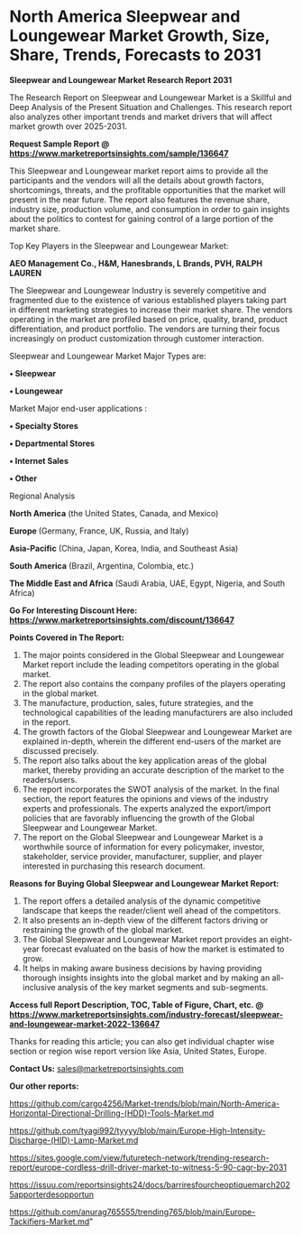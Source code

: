 # North America Sleepwear and Loungewear Market Growth, Size, Share, Trends, Forecasts to 2031

<strong>Sleepwear and Loungewear Market Research Report 2031</strong>

The Research Report on Sleepwear and Loungewear Market is a Skillful and Deep Analysis of the Present Situation and Challenges. This research report also analyzes other important trends and market drivers that will affect market growth over 2025-2031.

<strong>Request Sample Report @ <a href=https://www.marketreportsinsights.com/sample/136647>https://www.marketreportsinsights.com/sample/136647</a></strong>

This Sleepwear and Loungewear market report aims to provide all the participants and the vendors will all the details about growth factors, shortcomings, threats, and the profitable opportunities that the market will present in the near future. The report also features the revenue share, industry size, production volume, and consumption in order to gain insights about the politics to contest for gaining control of a large portion of the market share.

Top Key Players in the Sleepwear and Loungewear Market:

<strong>AEO Management Co., H&M, Hanesbrands, L Brands, PVH, RALPH LAUREN</strong>

The Sleepwear and Loungewear Industry is severely competitive and fragmented due to the existence of various established players taking part in different marketing strategies to increase their market share. The vendors operating in the market are profiled based on price, quality, brand, product differentiation, and product portfolio. The vendors are turning their focus increasingly on product customization through customer interaction.

Sleepwear and Loungewear Market Major Types are:

<strong>• Sleepwear

• Loungewear</strong>

Market Major end-user applications :

<strong>• Specialty Stores

• Departmental Stores

• Internet Sales

• Other</strong>

Regional Analysis

</u><strong><b>North America</b></strong> (the United States, Canada, and Mexico)

<strong><b>Europe </b></strong>(Germany, France, UK, Russia, and Italy)

<strong><b>Asia-Pacific</b></strong> (China, Japan, Korea, India, and Southeast Asia)

<strong><b>South America</b></strong> (Brazil, Argentina, Colombia, etc.)

<strong><b>The Middle East and Africa</b></strong> (Saudi Arabia, UAE, Egypt, Nigeria, and South Africa)

<strong>Go For Interesting Discount Here: <a href=https://www.marketreportsinsights.com/discount/136647>https://www.marketreportsinsights.com/discount/136647</a></strong>

<strong>Points Covered in The Report:</strong>
<ol>
  <li>The major points considered in the Global Sleepwear and Loungewear Market report include the leading competitors operating in the global market.</li>
  <li>The report also contains the company profiles of the players operating in the global market.</li>
  <li>The manufacture, production, sales, future strategies, and the technological capabilities of the leading manufacturers are also included in the report.</li>
  <li>The growth factors of the Global Sleepwear and Loungewear Market are explained in-depth, wherein the different end-users of the market are discussed precisely.</li>
  <li>The report also talks about the key application areas of the global market, thereby providing an accurate description of the market to the readers/users.</li>
  <li>The report incorporates the SWOT analysis of the market. In the final section, the report features the opinions and views of the industry experts and professionals. The experts analyzed the export/import policies that are favorably influencing the growth of the Global Sleepwear and Loungewear Market.</li>
  <li>The report on the Global Sleepwear and Loungewear Market is a worthwhile source of information for every policymaker, investor, stakeholder, service provider, manufacturer, supplier, and player interested in purchasing this research document.</li>
</ol>
<strong>Reasons for Buying Global Sleepwear and Loungewear Market Report:</strong>

<ol>
  <li>The report offers a detailed analysis of the dynamic competitive landscape that keeps the reader/client well ahead of the competitors.</li>
  <li>It also presents an in-depth view of the different factors driving or restraining the growth of the global market.</li>
  <li>The Global Sleepwear and Loungewear Market report provides an eight-year forecast evaluated on the basis of how the market is estimated to grow.</li>
  <li>It helps in making aware business decisions by having providing thorough insights insights into the global market and by making an all-inclusive analysis of the key market segments and sub-segments.</li>
</ol>
<strong>Access full Report Description, TOC, Table of Figure, Chart, etc. @ <a href=https://www.marketreportsinsights.com/industry-forecast/sleepwear-and-loungewear-market-2022-136647>https://www.marketreportsinsights.com/industry-forecast/sleepwear-and-loungewear-market-2022-136647</a></strong>


Thanks for reading this article; you can also get individual chapter wise section or region wise report version like Asia, United States, Europe.

<strong>Contact Us:</strong>
sales@marketreportsinsights.com

<strong>Our other reports:</strong>

<a href=https://github.com/cargo4256/Market-trends/blob/main/North-America-Horizontal-Directional-Drilling-(HDD)-Tools-Market.md>https://github.com/cargo4256/Market-trends/blob/main/North-America-Horizontal-Directional-Drilling-(HDD)-Tools-Market.md</a>

<a href=https://github.com/tyagi992/tyyyy/blob/main/Europe-High-Intensity-Discharge-(HID)-Lamp-Market.md>https://github.com/tyagi992/tyyyy/blob/main/Europe-High-Intensity-Discharge-(HID)-Lamp-Market.md</a>

<a href=https://sites.google.com/view/futuretech-network/trending-research-report/europe-cordless-drill-driver-market-to-witness-5-90-cagr-by-2031>https://sites.google.com/view/futuretech-network/trending-research-report/europe-cordless-drill-driver-market-to-witness-5-90-cagr-by-2031</a>

<a href=https://issuu.com/reportsinsights24/docs/barriresfourcheoptiquemarch2025apporterdesopportun>https://issuu.com/reportsinsights24/docs/barriresfourcheoptiquemarch2025apporterdesopportun</a>

<a href=https://github.com/anurag765555/trending765/blob/main/Europe-Tackifiers-Market.md>https://github.com/anurag765555/trending765/blob/main/Europe-Tackifiers-Market.md</a>"
